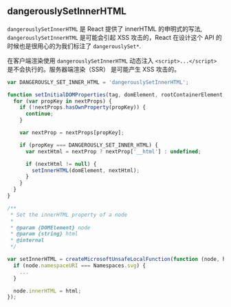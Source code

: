 ## dangerouslySetInnerHTML

`dangerouslySetInnerHTML` 是 React 提供了 innerHTML 的申明式的写法, `dangerouslySetInnerHTML` 是可能会引起 XSS 攻击的，React 在设计这个 API 的时候也是很用心的为我们标注了 `dangerouslySet*`.

在客户端渲染使用 `dangerouslySetInnerHTML` 动态注入 `<script>...</script>` 是不会执行的。服务器端渲染（SSR） 是可能产生 XSS 攻击的。

```js
var DANGEROUSLY_SET_INNER_HTML = 'dangerouslySetInnerHTML';

function setInitialDOMProperties(tag, domElement, rootContainerElement, nextProps, isCustomComponentTag) {
  for (var propKey in nextProps) {
    if (!nextProps.hasOwnProperty(propKey)) {
      continue;
    }

    var nextProp = nextProps[propKey];

    if (propKey === DANGEROUSLY_SET_INNER_HTML) {
      var nextHtml = nextProp ? nextProp['__html'] : undefined;

      if (nextHtml != null) {
        setInnerHTML(domElement, nextHtml);
      }
    }
  }
}

/**
 * Set the innerHTML property of a node
 *
 * @param {DOMElement} node
 * @param {string} html
 * @internal
 */

var setInnerHTML = createMicrosoftUnsafeLocalFunction(function (node, html) {
  if (node.namespaceURI === Namespaces.svg) {
    ...
  }

  node.innerHTML = html;
});
```
